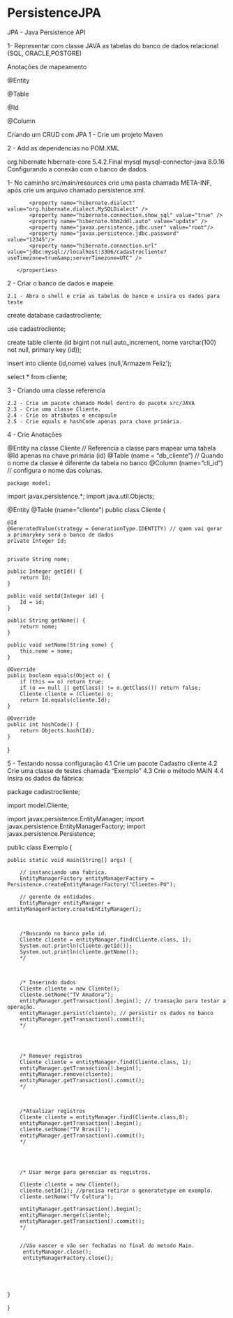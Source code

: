 # PersistenceJPA
 
JPA - Java Persistence API

1- Representar com classe JAVA as tabelas do banco de dados relacional (SQL, ORACLE,POSTGRE)



Anotações de mapeamento


@Entity

@Table

@Id

@Column

Criando um CRUD com JPA
1 - Crie um projeto Maven

2 - Add as dependencias no POM.XML 

<dependencies>

<dependency>
   		<groupId> org.hibernate</groupId>
  		 <artifactId>hibernate-core</artifactId>
  		 <version>5.4.2.Final</version>
</dependency>

   <dependency>
 		  <groupId> mysql</groupId>
 		  <artifactId>mysql-connector-java</artifactId>
   <version>8.0.16</version>
   </dependency>


</dependencies>
Configurando a conexão com o banco de dados.

1- No caminho src/main/resources crie uma pasta chamada META-INF, após crie um arquivo chamado persistence.xml.

<?xml version="1.0" encoding="UTF-8"?>
<persistence version="1.0" xmlns="http://java.sun.com/xml/ns/persistence" xmlns:xsi="http://www.w3.org/2001/XMLSchema-instance"
            xsi:schemaLocation="http://java.sun.com/xml/ns/persistence http://java.sun.com/xml/ns/persistence/persistence_1_0.xsd">


   <persistence-unit name="Clientes-PU" transaction-type="RESOURCE_LOCAL">
       <properties>

           <property name="hibernate.dialect" value="org.hibernate.dialect.MySQLDialect" />
           <property name="hibernate.connection.show_sql" value="true" />
           <property name="hibernate.hbm2ddl.auto" value="update" />
           <property name="javax.persistence.jdbc.user" value="root"/>
           <property name="javax.persistence.jdbc.password" value="12345"/>
           <property name="hibernate.connection.url" value="jdbc:mysql://localhost:3306/cadastrocliente?useTimezone=true&amp;serverTimezone=UTC" />

       </properties>
   </persistence-unit>
</persistence>


















2 - Criar o banco de dados e mapeie.

	2.1 - Abra o shell e crie as tabelas do banco e insira os dados para teste
create database cadastrocliente;

use cadastrocliente;

create table cliente (id bigint not null auto_increment, nome varchar(100) not null, primary key (id));

insert into cliente (id,nome) values (null,'Armazem Feliz');

 select * from cliente;








3 - Criando uma classe referencia 

	2.2 - Crie um pacote chamado Model dentro do pacote src/JAVA
	2.3 - Crie uma classe Cliente.
	2.4 - Crie os atributos e encapsule
	2.5 - Crie equals e hashCode apenas para chave primária.

















4 - Crie Anotações

@Entity na classe Cliente // Referencía a classe para mapear uma tabela
@Id apenas na chave primária (id)
@Table (name = “db_cliente”) // Quando o nome da classe é diferente da tabela no banco
@Column (name=”cli_id”) // configura o nome das colunas.


	package model;

import javax.persistence.*;
import java.util.Objects;

@Entity
@Table (name="cliente")
public class Cliente {

    @Id
    @GeneratedValue(strategy = GenerationType.IDENTITY) // quem vai gerar a primarykey será o banco de dados
    private Integer Id;


    private String nome;

    public Integer getId() {
        return Id;
    }

    public void setId(Integer id) {
        Id = id;
    }

    public String getNome() {
        return nome;
    }

    public void setNome(String nome) {
        this.nome = nome;
    }

    @Override
    public boolean equals(Object o) {
        if (this == o) return true;
        if (o == null || getClass() != o.getClass()) return false;
        Cliente cliente = (Cliente) o;
        return Id.equals(cliente.Id);
    }

    @Override
    public int hashCode() {
        return Objects.hash(Id);
    }
}












5 - Testando nossa configuração
	4.1 Crie um pacote Cadastro cliente
	4.2 Crie uma classe de testes chamada “Exemplo”
	4.3 Crie o método MAIN
	4.4 Insira os dados da fábrica:

package cadastrocliente;

import model.Cliente;

import javax.persistence.EntityManager;
import javax.persistence.EntityManagerFactory;
import javax.persistence.Persistence;

public class Exemplo {

    public static void main(String[] args) {

        // instanciando uma fabrica.
        EntityManagerFactory entityManagerFactory = Persistence.createEntityManagerFactory("Clientes-PU");

        // gerente de entidades.
        EntityManager entityManager = entityManagerFactory.createEntityManager();



        /*Buscando no banco pelo id.
        Cliente cliente = entityManager.find(Cliente.class, 1);
        System.out.println(cliente.getId());
        System.out.println(cliente.getNome());
        */



        /* Inserindo dados
        Cliente cliente = new Cliente();
        cliente.setNome("TV Amadora");
        entityManager.getTransaction().begin(); // transação para testar a operação.
        entityManager.persist(cliente); // persistir os dados no banco
        entityManager.getTransaction().commit();
        */




        /* Remover registros
        Cliente cliente = entityManager.find(Cliente.class, 1);
        entityManager.getTransaction().begin();
        entityManager.remove(cliente);
        entityManager.getTransaction().commit();
        */



        /*Atualizar registros
        Cliente cliente = entityManager.find(Cliente.class,8);
        entityManager.getTransaction().begin();
        cliente.setNome("TV Brasil");
        entityManager.getTransaction().commit();
        */




        /* Usar merge para gerenciar os registros.

        Cliente cliente = new Cliente();
        cliente.setId(1); //precisa retirar o generatetype em exemplo.
        cliente.setNome("Tv Cultura");

        entityManager.getTransaction().begin();
        entityManager.merge(cliente);
        entityManager.getTransaction().commit();
        */


        //Vão nascer e vão ser fechadas no final do metodo Main.
         entityManager.close();
         entityManagerFactory.close();





    }
}









